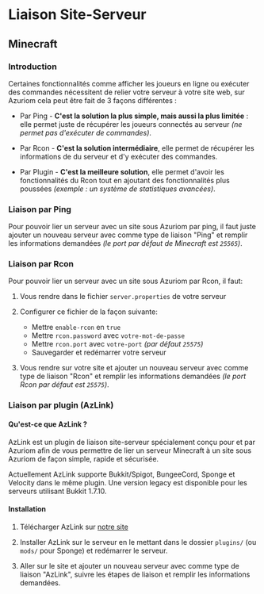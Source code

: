 # Liaison Site-Serveur

## Minecraft

### Introduction

Certaines fonctionnalités comme afficher les joueurs en
ligne ou exécuter des commandes nécessitent de relier votre serveur à votre
site web, sur Azuriom cela peut être fait de 3 façons différentes :

* Par Ping - **C'est la solution la plus simple, mais aussi la plus limitée** :
elle permet juste de récupérer les joueurs connectés au serveur
_(ne permet pas d'exécuter de commandes)_.

* Par Rcon - **C'est la solution intermédiaire**, elle permet de récupérer les informations 
de du serveur et d'y exécuter des commandes.

* Par Plugin - **C'est la meilleure solution**, elle permet d'avoir les fonctionnalités du Rcon
tout en ajoutant des fonctionnalités plus poussées _(exemple : un système de statistiques avancées)_.

### Liaison par Ping

Pour pouvoir lier un serveur avec un site sous Azuriom par ping, 
il faut juste ajouter un nouveau serveur avec comme type de liaison "Ping"
et remplir les informations demandées _(le port par défaut de Minecraft est `25565`)_.

### Liaison par Rcon

Pour pouvoir lier un serveur avec un site sous Azuriom par Rcon, il faut:

1. Vous rendre dans le fichier `server.properties` de votre serveur

1. Configurer ce fichier de la façon suivante:
    * Mettre `enable-rcon` en `true`
    * Mettre `rcon.password` avec `votre-mot-de-passe`
    * Mettre `rcon.port` avec `votre-port` _(par défaut `25575`)_
    * Sauvegarder et redémarrer votre serveur
   
1. Vous rendre sur votre site et ajouter un nouveau serveur avec comme type de liaison "Rcon"
et remplir les informations demandées _(le port Rcon par défaut est `25575`)_.

### Liaison par plugin (AzLink)

#### Qu'est-ce que AzLink ?

AzLink est un plugin de liaison site-serveur spécialement conçu pour et par Azuriom 
afin de vous permettre de lier un serveur Minecraft à un site sous Azuriom de façon simple,
rapide et sécurisée.

Actuellement AzLink supporte Bukkit/Spigot, BungeeCord, Sponge et Velocity dans le même plugin.
Une version legacy est disponible pour les serveurs utilisant Bukkit 1.7.10.

#### Installation

1. Télécharger AzLink sur [notre site](https://azuriom.com/azlink)

1. Installer AzLink sur le serveur en le mettant dans le dossier `plugins/`
(ou `mods/` pour Sponge) et redémarrer le serveur.

1. Aller sur le site et ajouter un nouveau serveur avec comme type de liaison "AzLink", 
suivre les étapes de liaison et remplir les informations demandées.

